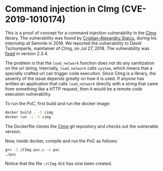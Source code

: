 # Command injection in CImg (CVE-2019-1010174)

This is a proof of concept for a command injection vulnerability in the [CImg](http://cimg.eu/) library. The vulnerability was found by [Cristian-Alexandru Staicu](https://www.linkedin.com/in/crstaicu/), during his internship at Semmle in 2018. We reported the vulnerability to David Tschumperle, maintainer of CImg, on Jul 27, 2018. The vulnerability was [fixed](https://github.com/dtschump/CImg/commit/5ce7a426b77f814973e56182a0e76a2b04904146) in version 2.3.4.

The problem is that the `load_network` function does not do any sanitization on the url string. Internally, `load_network` calls `system`, which means that a specially crafted url can trigger code execution. Since CImg is a library, the severity of the issue depends greatly on how it is used. If anyone has written an application that calls `load_network` directly with a string that came from something like a HTTP request, then it would be a remote code execution vulnerability.

To run the PoC, first build and run the docker image:

```bash
docker build . -t cimg
docker run -i -t cimg
```

The Dockerfile clones the [CImg](https://framagit.org/dtschump/CImg.git) git repository and checks out the vulnerable version.

Now, inside docker, compile and run the PoC as follows:

```bash
g++ -I./CImg poc.c -o poc
./poc
```

Notice that the file `~/CImg-RCE` has now been created.

